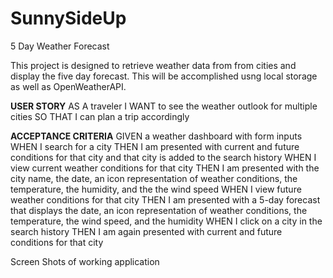 # SunnySideUp
5 Day Weather Forecast

This project is designed to retrieve weather data from from cities and display the five day forecast. 
This will be accomplished usng local storage as well as OpenWeatherAPI.

<b>USER STORY</b>
AS A traveler
I WANT to see the weather outlook for multiple cities
SO THAT I can plan a trip accordingly

<b>ACCEPTANCE CRITERIA</b>
GIVEN a weather dashboard with form inputs
WHEN I search for a city
THEN I am presented with current and future conditions for that city and that city is added to the search history
WHEN I view current weather conditions for that city
THEN I am presented with the city name, the date, an icon representation of weather conditions, the temperature, the humidity, and the the wind speed
WHEN I view future weather conditions for that city
THEN I am presented with a 5-day forecast that displays the date, an icon representation of weather conditions, the temperature, the wind speed, and the humidity
WHEN I click on a city in the search history
THEN I am again presented with current and future conditions for that city

Screen Shots of working application
